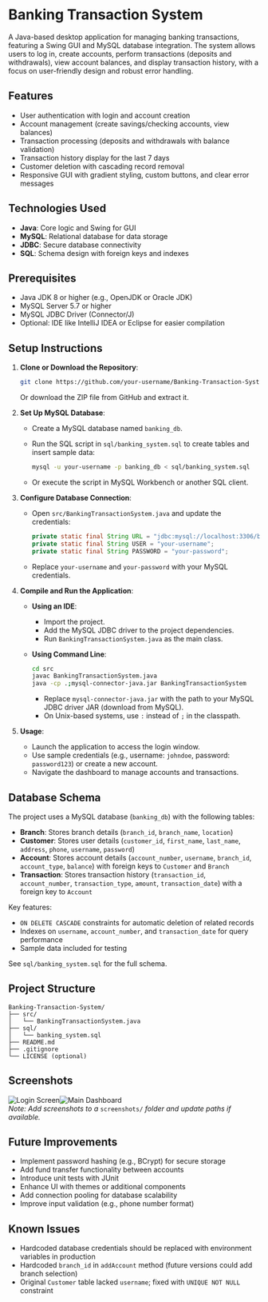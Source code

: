# Banking Transaction System

A Java-based desktop application for managing banking transactions, featuring a Swing GUI and MySQL database integration. The system allows users to log in, create accounts, perform transactions (deposits and withdrawals), view account balances, and display transaction history, with a focus on user-friendly design and robust error handling.

## Features

- User authentication with login and account creation
- Account management (create savings/checking accounts, view balances)
- Transaction processing (deposits and withdrawals with balance validation)
- Transaction history display for the last 7 days
- Customer deletion with cascading record removal
- Responsive GUI with gradient styling, custom buttons, and clear error messages

## Technologies Used

- **Java**: Core logic and Swing for GUI
- **MySQL**: Relational database for data storage
- **JDBC**: Secure database connectivity
- **SQL**: Schema design with foreign keys and indexes

## Prerequisites

- Java JDK 8 or higher (e.g., OpenJDK or Oracle JDK)
- MySQL Server 5.7 or higher
- MySQL JDBC Driver (Connector/J)
- Optional: IDE like IntelliJ IDEA or Eclipse for easier compilation

## Setup Instructions

1. **Clone or Download the Repository**:

   ```bash
   git clone https://github.com/your-username/Banking-Transaction-System.git
   ```

   Or download the ZIP file from GitHub and extract it.

2. **Set Up MySQL Database**:

   - Create a MySQL database named `banking_db`.

   - Run the SQL script in `sql/banking_system.sql` to create tables and insert sample data:

     ```bash
     mysql -u your-username -p banking_db < sql/banking_system.sql
     ```

   - Or execute the script in MySQL Workbench or another SQL client.

3. **Configure Database Connection**:

   - Open `src/BankingTransactionSystem.java` and update the credentials:

     ```java
     private static final String URL = "jdbc:mysql://localhost:3306/banking_db";
     private static final String USER = "your-username";
     private static final String PASSWORD = "your-password";
     ```

   - Replace `your-username` and `your-password` with your MySQL credentials.

4. **Compile and Run the Application**:

   - **Using an IDE**:

     - Import the project.
     - Add the MySQL JDBC driver to the project dependencies.
     - Run `BankingTransactionSystem.java` as the main class.

   - **Using Command Line**:

     ```bash
     cd src
     javac BankingTransactionSystem.java
     java -cp .;mysql-connector-java.jar BankingTransactionSystem
     ```

     - Replace `mysql-connector-java.jar` with the path to your MySQL JDBC driver JAR (download from MySQL).
     - On Unix-based systems, use `:` instead of `;` in the classpath.

5. **Usage**:

   - Launch the application to access the login window.
   - Use sample credentials (e.g., username: `johndoe`, password: `password123`) or create a new account.
   - Navigate the dashboard to manage accounts and transactions.

## Database Schema

The project uses a MySQL database (`banking_db`) with the following tables:

- **Branch**: Stores branch details (`branch_id`, `branch_name`, `location`)
- **Customer**: Stores user details (`customer_id`, `first_name`, `last_name`, `address`, `phone`, `username`, `password`)
- **Account**: Stores account details (`account_number`, `username`, `branch_id`, `account_type`, `balance`) with foreign keys to `Customer` and `Branch`
- **Transaction**: Stores transaction history (`transaction_id`, `account_number`, `transaction_type`, `amount`, `transaction_date`) with a foreign key to `Account`

Key features:

- `ON DELETE CASCADE` constraints for automatic deletion of related records
- Indexes on `username`, `account_number`, and `transaction_date` for query performance
- Sample data included for testing

See `sql/banking_system.sql` for the full schema.

## Project Structure

```
Banking-Transaction-System/
├── src/
│   └── BankingTransactionSystem.java
├── sql/
│   └── banking_system.sql
├── README.md
├── .gitignore
└── LICENSE (optional)
```

## Screenshots

![Login Screen](screenshots/login.png)![Main Dashboard](screenshots/dashboard.png)\
*Note: Add screenshots to a* `screenshots/` *folder and update paths if available.*

## Future Improvements

- Implement password hashing (e.g., BCrypt) for secure storage
- Add fund transfer functionality between accounts
- Introduce unit tests with JUnit
- Enhance UI with themes or additional components
- Add connection pooling for database scalability
- Improve input validation (e.g., phone number format)

## Known Issues

- Hardcoded database credentials should be replaced with environment variables in production
- Hardcoded `branch_id` in `addAccount` method (future versions could add branch selection)
- Original `Customer` table lacked `username`; fixed with `UNIQUE NOT NULL` constraint
